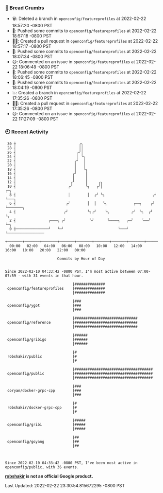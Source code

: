 ### 🍞 Bread Crumbs

 * 🗑: Deleted a branch in `openconfig/featureprofiles` at 2022-02-22 18:57:20 -0800 PST
 * 🚢: Pushed some commits to `openconfig/featureprofiles` at 2022-02-22 18:57:18 -0800 PST
 * ✍🏼: Created a pull request in `openconfig/featureprofiles` at 2022-02-22 18:57:17 -0800 PST
 * 🚢: Pushed some commits to `openconfig/featureprofiles` at 2022-02-22 18:07:34 -0800 PST
 * 😃: Commented on an issue in `openconfig/featureprofiles` at 2022-02-22 18:06:48 -0800 PST
 * 🚢: Pushed some commits to `openconfig/featureprofiles` at 2022-02-22 18:06:45 -0800 PST
 * 🚢: Pushed some commits to `openconfig/featureprofiles` at 2022-02-22 18:04:19 -0800 PST
 * 💥: Created a branch in `openconfig/featureprofiles` at 2022-02-22 17:35:26 -0800 PST
 * ✍🏼: Created a pull request in `openconfig/featureprofiles` at 2022-02-22 17:35:26 -0800 PST
 * 😃: Commented on an issue in `openconfig/featureprofiles` at 2022-02-22 17:27:09 -0800 PST

### 🕘 Recent Activity
```
 30 ┼                             ╭╮
 28 ┤                             ││
 26 ┤                            ╭╯│
 24 ┤                            │ ╰╮
 22 ┤                           ╭╯  │
 20 ┤                           │   │
 18 ┤                           │   ╰╮
 16 ┤                          ╭╯    │
 14 ┤                          │     │
 12 ┤                         ╭╯     │     ╭╮
 10 ┤                        ╭╯      ╰╮   ╭╯│                        ╭─╮
  8 ┤                        │        │  ╭╯ ╰╮                      ╭╯ ╰───╮
  6 ┤                       ╭╯        │  │   ╰╮            ╭──╮    ╭╯      ╰───────╮
  4 ┤                      ╭╯         ╰╮╭╯    ╰╮          ╭╯  ╰╮  ╭╯               ╰╮
  2 ┤               ╭───╮ ╭╯           ╰╯      ╰────╮   ╭─╯    ╰──╯                 ╰─╮
  0 ┼───────────────╯   ╰─╯                         ╰───╯                             ╰─────────────────
    +───────+───────+───────+───────+───────+───────+───────+───────+───────+───────+───────+───────+────
  00:00   02:00   04:00   06:00   08:00   10:00   12:00   14:00   16:00   18:00   20:00   22:00   00:00   

						Commits by Hour of Day


Since 2022-02-10 04:33:42 -0800 PST, I'm most active between 07:00-07:59 - with 31 events in that hour.

```



```
                               |##############
 openconfig/featureprofiles    |##############
                               |##############

                               |###
 openconfig/ygot               |###
                               |###

                               |#############################
 openconfig/reference          |#############################
                               |#############################

                               |######
 openconfig/gribigo            |######
                               |######

                               |#
 robshakir/public              |#
                               |#

                               |####################################
 openconfig/public             |####################################
                               |####################################

                               |###
 coryan/docker-grpc-cpp        |###
                               |###

                               |#
 robshakir/docker-grpc-cpp     |#
                               |#

                               |#####
 openconfig/gribi              |#####
                               |#####

                               |##
 openconfig/goyang             |##
                               |##



Since 2022-02-10 04:33:42 -0800 PST, I've been most active in openconfig/public, with 36 events.

```
**[robshakir](mailto:robjs@google.com) is not an official Google product.**  


Last Updated: 2022-02-22 23:30:54.815672295 -0800 PST

